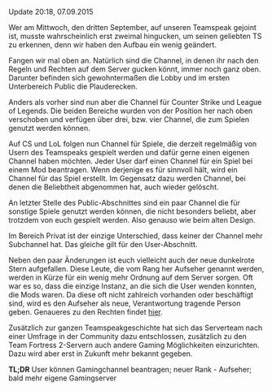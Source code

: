 Update
20:18, 07.09.2015
<p style=\"padding: 0px; margin: 0px 0px 0.8em; color: #333333; font-family: Arial, Helvetica, sans-serif; font-size: 14px; line-height: 22.4px\"></p><p style=\"padding: 0px; margin: 0.8em 0px; color: #333333; font-family: Arial, Helvetica, sans-serif; font-size: 14px; line-height: 22.4px\">Wer am Mittwoch, den dritten September, auf unseren Teamspeak gejoint ist, musste wahrscheinlich erst zweimal hingucken, um seinen geliebten TS zu erkennen, denn wir haben den Aufbau ein wenig ge&auml;ndert.</p><p style=\"padding: 0px; margin: 0.8em 0px; color: #333333; font-family: Arial, Helvetica, sans-serif; font-size: 14px; line-height: 22.4px\">Fangen wir mal oben an. Nat&uuml;rlich sind die Channel, in denen ihr nach den Regeln und Rechten auf dem Server gucken k&ouml;nnt, immer noch ganz oben. Darunter befinden sich gewohnterma&szlig;en die Lobby und im ersten Unterbereich Public die Plauderecken.</p><p style=\"padding: 0px; margin: 0.8em 0px; color: #333333; font-family: Arial, Helvetica, sans-serif; font-size: 14px; line-height: 22.4px\">Anders als vorher sind nun aber die Channel f&uuml;r Counter Strike und League of Legends. Die beiden Bereiche wurden von der Position her nach oben verschoben und verf&uuml;gen &uuml;ber drei, bzw. vier Channel, die zum Spielen genutzt werden k&ouml;nnen.</p><p style=\"padding: 0px; margin: 0.8em 0px; color: #333333; font-family: Arial, Helvetica, sans-serif; font-size: 14px; line-height: 22.4px\">Auf CS und LoL folgen nun Channel f&uuml;r Spiele, die derzeit regelm&auml;&szlig;ig von Usern des Teamspeaks gespielt werden und daf&uuml;r gerne einen eigenen Channel haben m&ouml;chten. Jeder User darf einen Channel f&uuml;r ein Spiel bei einem Mod beantragen. Wenn derjenige es f&uuml;r sinnvoll h&auml;lt, wird ein Channel f&uuml;r das Spiel erstellt. Im Gegensatz dazu werden Channel, bei denen die Beliebtheit abgenommen hat, auch wieder gel&ouml;scht.</p><p style=\"padding: 0px; margin: 0.8em 0px; color: #333333; font-family: Arial, Helvetica, sans-serif; font-size: 14px; line-height: 22.4px\">An letzter Stelle des Public-Abschnittes sind ein paar Channel die f&uuml;r sonstige Spiele genutzt werden k&ouml;nnen, die nicht besonders beliebt, aber trotzdem von euch gespielt werden. Also genauso wie beim alten Design.</p><p style=\"padding: 0px; margin: 0.8em 0px; color: #333333; font-family: Arial, Helvetica, sans-serif; font-size: 14px; line-height: 22.4px\">Im Bereich Privat ist der einzige Unterschied, dass keiner der Channel mehr Subchannel hat. Das gleiche gilt f&uuml;r den User-Abschnitt.</p><p style=\"padding: 0px; margin: 0.8em 0px; color: #333333; font-family: Arial, Helvetica, sans-serif; font-size: 14px; line-height: 22.4px\">Neben den paar &Auml;nderungen ist euch vielleicht auch der neue dunkelrote Stern aufgefallen. Diese Leute, die vom Rang her Aufseher genannt werden, werden in K&uuml;rze f&uuml;r ein wenig mehr Ordnung auf dem Server sorgen. Oft war es so, dass die einzige Instanz, an die sich die User wenden konnten, die Mods waren. Da diese oft nicht zahlreich vorhanden oder besch&auml;ftigt sind, wird es den Aufseher als neue, Verantwortung tragende Person geben. Genaueres zu den Rechten findet <a href="http://ts.teamtt.de/ranks.html">hier</a>.</p><p style=\"padding: 0px; margin: 0.8em 0px; color: #333333; font-family: Arial, Helvetica, sans-serif; font-size: 14px; line-height: 22.4px\">Zus&auml;tzlich zur ganzen Teamspeakgeschichte hat sich das Serverteam nach einer Umfrage in der Community dazu entschlossen, zus&auml;tzlich zu den Team Fortress 2-Servern auch andere Gaming M&ouml;glichkeiten einzurichten. Dazu wird aber erst in Zukunft mehr bekannt gegeben.</p><p style=\"padding: 0px; margin: 0.8em 0px; color: #333333; font-family: Arial, Helvetica, sans-serif; font-size: 14px; line-height: 22.4px\"><strong>TL;DR</strong>&nbsp;User k&ouml;nnen Gamingchannel beantragen; neuer Rank - Aufseher; bald mehr eigene Gamingserver</p>
